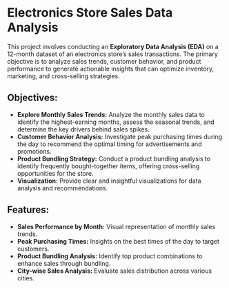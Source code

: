 # Electronics Store Sales Data Analysis

This project involves conducting an **Exploratory Data Analysis (EDA)** on a 12-month dataset of an electronics store’s sales transactions. The primary objective is to analyze sales trends, customer behavior, and product performance to generate actionable insights that can optimize inventory, marketing, and cross-selling strategies.

## **Objectives:**
- **Explore Monthly Sales Trends:** Analyze the monthly sales data to identify the highest-earning months, assess the seasonal trends, and determine the key drivers behind sales spikes.
- **Customer Behavior Analysis:** Investigate peak purchasing times during the day to recommend the optimal timing for advertisements and promotions.
- **Product Bundling Strategy:** Conduct a product bundling analysis to identify frequently bought-together items, offering cross-selling opportunities for the store.
- **Visualization:** Provide clear and insightful visualizations for data analysis and recommendations.

## **Features:**
- **Sales Performance by Month:** Visual representation of monthly sales trends.
- **Peak Purchasing Times:** Insights on the best times of the day to target customers.
- **Product Bundling Analysis:** Identify top product combinations to enhance sales through bundling.
- **City-wise Sales Analysis:** Evaluate sales distribution across various cities.